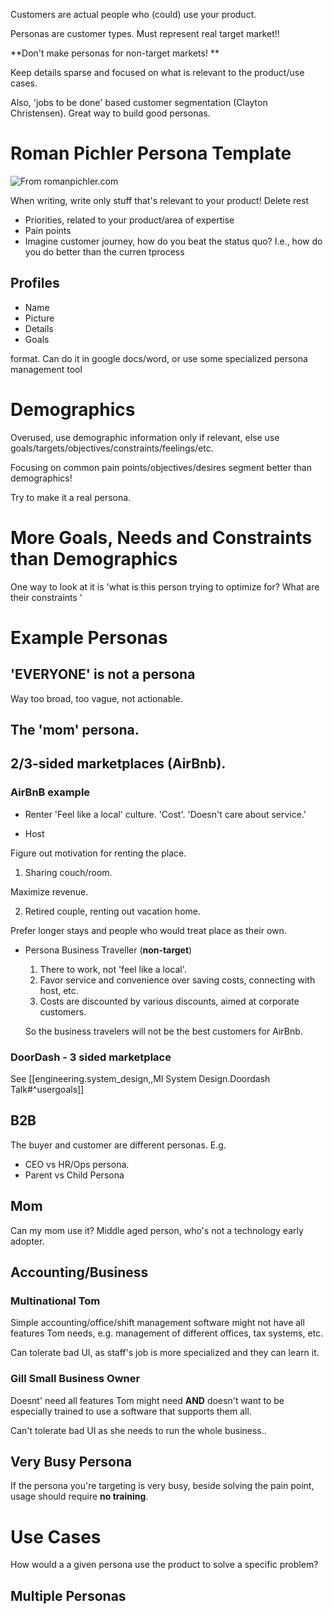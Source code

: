 


Customers are actual people who (could) use your product. 

Personas are customer types. Must represent real target market!! 

**Don't make personas for non-target markets! **


Keep details sparse and focused on what is relevant to the product/use cases.

Also, 'jobs to be done' based customer segmentation (Clayton Christensen). Great way to build good personas.

# Roman Pichler Persona Template

![From romanpichler.com](/assets/images/2022-03-17-16-58-07.png)

When writing, write only stuff that's relevant to your product! Delete rest

* Priorities, related to your product/area of expertise
* Pain points
* Imagine customer journey, how do you beat the status quo? I.e., how do you do better than the curren tprocess

## Profiles
* Name 
* Picture 
* Details
* Goals 

format. Can do it in google docs/word, or use some specialized persona management tool


# Demographics

Overused, use demographic information only if relevant, else use goals/targets/objectives/constraints/feelings/etc.

Focusing on common pain points/objectives/desires segment better than demographics!

Try to make it a real persona.


# More Goals, Needs and Constraints than Demographics

One way to look at it is 'what is this person trying to optimize for? What are their constraints '


# Example Personas

## __'EVERYONE' is not a persona__

Way too broad, too vague, not actionable.



## The 'mom' persona. 
## 2/3-sided marketplaces (AirBnb).  
### AirBnB example

* Renter 
 'Feel like a local' culture. 
 'Cost'.
 'Doesn't care about service.'


* Host 

 Figure out motivation for renting the place. 
 1. Sharing couch/room.

  Maximize revenue.

2. Retired couple, renting out vacation home.

Prefer longer stays and people who would treat place as their own.

* Persona Business Traveller (__non-target__)

  1. There to work, not 'feel like a local'.
  2. Favor service and convenience over saving costs, connecting with host, etc.
  3. Costs are discounted by various discounts, aimed at corporate customers.

  So the business travelers will not be the best customers for AirBnb.

### DoorDash - 3 sided marketplace

See [[engineering.system_design,,Ml System Design.Doordash Talk#^usergoals]]

## B2B

The buyer and customer are different personas. E.g.
 * CEO vs HR/Ops persona.
 * Parent vs Child Persona


##  Mom

Can my mom use it? Middle aged person, who's not a technology early adopter.


## Accounting/Business 
###  Multinational Tom
 Simple accounting/office/shift management software might not have all features 
 Tom needs, e.g. management of different offices, tax systems, etc.

 Can tolerate bad UI, as staff's job is more specialized and they can learn it.

###  Gill Small Business Owner

Doesnt' need all features Tom might need __AND__ doesn't want to be especially trained to use a software that supports them all.

Can't tolerate bad UI as she needs to run the whole business..

## Very Busy Persona

If the persona you're targeting is very busy, beside solving the pain point, usage  should require __no training__.



# Use Cases

How would a a given persona use the product to solve a specific problem?    



## Multiple Personas

